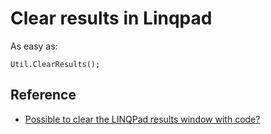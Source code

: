 ﻿# Clear results in Linqpad

As easy as:

	Util.ClearResults();

## Reference

 * [Possible to clear the LINQPad results window with code?](http://stackoverflow.com/a/4928786)